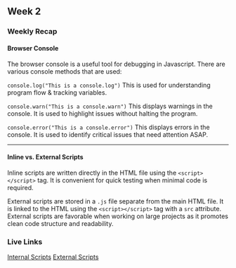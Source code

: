 ## Week 2

### Weekly Recap

#### Browser Console

The browser console is a useful tool for debugging in Javascript. There are various console methods that are used:

`console.log("This is a console.log")`
This is used for understanding program flow & tracking variables.

`console.warn("This is a console.warn")`
This displays warnings in the console. It is used to highlight issues without halting the program.

`console.error("This is a console.error")`
This displays errors in the console. It is used to identify critical issues that need attention ASAP.

---

#### Inline vs. External Scripts

Inline scripts are written directly in the HTML file using the `<script></script>` tag. It is convenient for quick testing when minimal code is required.

External scripts are stored in a `.js` file separate from the main HTML file. It is linked to the HTML using the `<script></script>` tag with a `src` attribute. External scripts are favorable when working on large projects as it promotes clean code structure and readability.

### Live Links

[Internal Scripts](https://ap-1132.github.io/N220/week-2/index.html)
[External Scripts](https://ap-1132.github.io/N220/week-2/pumpkinpatch.html)
